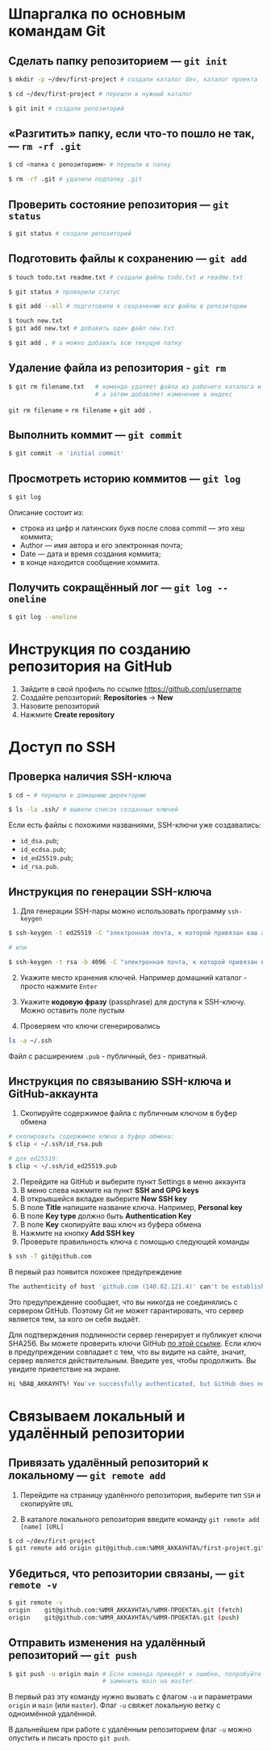 # Шпаргалка по основным командам Git

## Сделать папку репозиторием — `git init`

```bash
$ mkdir -p ~/dev/first-project # создали каталог dev, каталог проекта

$ cd ~/dev/first-project # перешли в нужный каталог

$ git init # создали репозиторий
```

## «Разгитить» папку, если что-то пошло не так, — `rm -rf .git`

```bash
$ cd <папка с репозиторием> # перешли в папку

$ rm -rf .git # удалили подпапку .git
```
## Проверить состояние репозитория — `git status`

```bash
$ git status # создали репозиторий
```

## Подготовить файлы к сохранению — `git add`

```bash
$ touch todo.txt readme.txt # создали файлы todo.txt и readme.txt

$ git status # проверили статус

$ git add --all # подготовили к сохранению все файлы в репозитории

$ touch new.txt
$ git add new.txt # добавить один файл new.txt

$ git add . # а можно добавить всю текущую папку
```

## Удаление файла из репозитория - `git rm`

```bash
$ git rm filename.txt   # команда удаляет файла из рабочего каталога и индекса
                        # а затем добавляет изменение в индекс
```
`git rm filename` = `rm filename` + `git add .`

## Выполнить коммит — `git commit`

```bash
$ git commit -m 'initial commit'
```

## Просмотреть историю коммитов — `git log`

```bash
$ git log
```

Описание состоит из:
 * строка из цифр и латинских букв после слова commit — это хеш коммита;
 * Author — имя автора и его электронная почта;
 * Date — дата и время создания коммита;
 * в конце находится сообщение коммита.

## Получить сокращённый лог — `git log --oneline`

```bash
$ git log --oneline
```


# Инструкция по созданию репозитория на GitHub

1. Зайдите в свой профиль по ссылке https://github.com/username
2. Создайте репозиторий: **Repositories** -> **New**
3. Назовите репозиторий
4. Нажмите **Create repository**

# Доступ по SSH

## Проверка наличия SSH-ключа

```bash
$ cd ~ # перешли в домашнюю директорию

$ ls -la .ssh/ # вывели список созданных ключей 
```

Если есть файлы с похожими названиями, SSH-ключи уже создавались:
 - `id_dsa.pub`;
 - `id_ecdsa.pub`;
 - `id_ed25519.pub`;
 - `id_rsa.pub`.
 
 ## Инструкция по генерации SSH-ключа
 
 1. Для генерации SSH-пары можно использовать программу `ssh-keygen`
 
 ```bash
 $ ssh-keygen -t ed25519 -C "электронная почта, к которой привязан ваш аккаунт на GitHub"
 
 # или
 
 $ ssh-keygen -t rsa -b 4096 -C "электронная почта, к которой привязан ваш аккаунт на GitHub"
 ```
 
 2. Укажите место хранения ключей. Например домашний каталог - просто нажмите `Enter`
 
 3. Укажите **кодовую фразу** (passphrase) для доступа к SSH-ключу. Можно оставить поле пустым
 
 4. Проверяем что ключи сгенерировались
 
 ```bash
 ls -a ~/.ssh
 ```
 Файл с расширением `.pub` - публичный, без - приватный.
 
 ## Инструкция по связыванию SSH-ключа и GitHub-аккаунта
 
 1. Скопируйте содержимое файла с публичным ключом в буфер обмена
 
 ```bash
 # скопировать содержимое ключа в буфер обмена:
 $ clip < ~/.ssh/id_rsa.pub
 
 # для ed25519:
 $ clip < ~/.ssh/id_ed25519.pub
 ```
 
 2. Перейдите на GitHub и выберите пункт Settings в меню аккаунта
 3. В меню слева нажмите на пункт **SSH and GPG keys**
 4. В открывшейся вкладке выберите **New SSH key**
 5. В поле **Title** напишите название ключа. Например, **Personal key**
 6. В поле **Key type** должно быть **Authentication Key**
 7. В поле **Key** скопируйте ваш ключ из буфера обмена
 8. Нажмите на кнопку **Add SSH key**
 9. Проверьте правильность ключа с помощью следующей команды
 
 ```bash
 $ ssh -T git@github.com
 ```
 
 В первый раз появится похожее предупреждение
 
 ```bash
 The authenticity of host 'github.com (140.82.121.4)' can't be established. ED25519 key fingerprint is SHA256:+DiY3wvvV6TuJJhbpZisF/zLDA0zPMSvHdkr4UvCOqU. This key is not known by any other names. Are you sure you want to continue connecting (yes/no/[fingerprint])?
 ```
 
 Это предупреждение сообщает, что вы никогда не соединялись с сервером GitHub. Поэтому Git не может гарантировать, что сервер является тем, за кого он себя выдаёт.
 
 Для подтверждения подлинности сервер генерирует и публикует ключи SHA256. Вы можете проверить ключи GitHub [по этой ссылке](https://docs.github.com/en/authentication/keeping-your-account-and-data-secure/githubs-ssh-key-fingerprints). Если ключ в предупреждении совпадает с тем, что вы видите на сайте, значит, сервер является действительным. Введите yes, чтобы продолжить. Вы увидите приветствие на экране.

 ```bash
 Hi %ВАШ_АККАУНТ%! You've successfully authenticated, but GitHub does not provide shell access.
 ```
 
# Связываем локальный и удалённый репозитории

## Привязать удалённый репозиторий к локальному — `git remote add`

 1. Перейдите на страницу удалённого репозитория, выберите тип `SSH` и скопируйте `URL`

 2. В каталоге локального репозитория введите команду `git remote add [name] [URL]`
 
 ```bash
 $ cd ~/dev/first-project
 $ git remote add origin git@github.com:%ИМЯ_АККАУНТА%/first-project.git
 ```
 
## Убедиться, что репозитории связаны, — `git remote -v`

```bash
$ git remote -v
origin    git@github.com:%ИМЯ_АККАУНТА%/%ИМЯ-ПРОЕКТА%.git (fetch)
origin    git@github.com:%ИМЯ_АККАУНТА%/%ИМЯ-ПРОЕКТА%.git (push)
```

## Отправить изменения на удалённый репозиторий — `git push`

```bash
$ git push -u origin main # Если команда приведёт к ошибке, попробуйте 
                          # заменить main на master.
```

В первый раз эту команду нужно вызвать с флагом `-u` и параметрами `origin`  и `main` (или `master`).
Флаг `-u` свяжет локальную ветку с одноимённой удалённой.

В дальнейшем при работе с удалённым репозиторием флаг `-u` можно опустить и писать просто `git push`.
